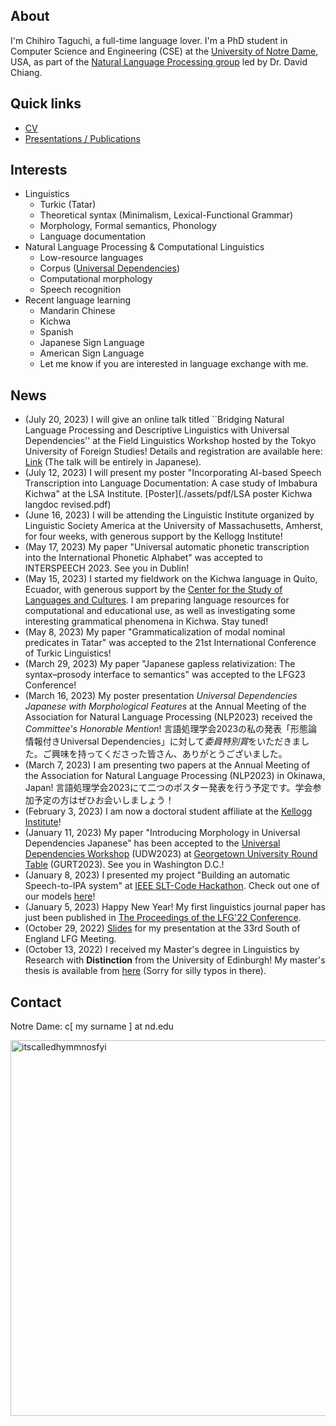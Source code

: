 ## About

I'm Chihiro Taguchi, a full-time language lover.
I'm a PhD student in Computer Science and Engineering (CSE) at the [University of Notre Dame](https://nd.edu), USA,
as part of the [Natural Language Processing group](https://nlp.nd.edu) led by Dr. David Chiang.
<br />

## Quick links
- [CV](./assets/pdf/CV.pdf)
- [Presentations / Publications](./pub.md)

## Interests
- Linguistics
    - Turkic (Tatar)
    - Theoretical syntax (Minimalism, Lexical-Functional Grammar)
    - Morphology, Formal semantics, Phonology
    - Language documentation
- Natural Language Processing & Computational Linguistics
    - Low-resource languages
    - Corpus ([Universal Dependencies](https://universaldependencies.org/))
    - Computational morphology
    - Speech recognition
- Recent language learning
    - Mandarin Chinese
    - Kichwa
    - Spanish
    - Japanese Sign Language
    - American Sign Language
    - Let me know if you are interested in language exchange with me. 

## News
- (July 20, 2023) I will give an online talk titled ``Bridging Natural Language Processing and Descriptive Linguistics with Universal Dependencies'' at the Field Linguistics Workshop hosted by the Tokyo University of Foreign Studies! Details and registration are available here: [Link](https://lingdy.aa-ken.jp/en/news/15787) (The talk will be entirely in Japanese).
- (July 12, 2023) I will present my poster "Incorporating AI-based Speech Transcription into Language Documentation: A case study of Imbabura Kichwa" at the LSA Institute. [Poster](./assets/pdf/LSA poster Kichwa langdoc revised.pdf)
- (June 16, 2023) I will be attending the Linguistic Institute organized by Linguistic Society America at the University of Massachusetts, Amherst, for four weeks, with generous support by the Kellogg Institute!
- (May 17, 2023) My paper "Universal automatic phonetic transcription into the International Phonetic Alphabet" was accepted to INTERSPEECH 2023. See you in Dublin!
- (May 15, 2023) I started my fieldwork on the Kichwa language in Quito, Ecuador, with generous support by the [Center for the Study of Languages and Cultures](https://cslc.nd.edu/). I am preparing language resources for computational and educational use, as well as investigating some interesting grammatical phenomena in Kichwa. Stay tuned!
- (May 8, 2023) My paper "Grammaticalization of modal nominal predicates in Tatar" was accepted to the 21st International Conference of Turkic Linguistics!
- (March 29, 2023) My paper "Japanese gapless relativization: The syntax–prosody interface to semantics" was accepted to the LFG23 Conference! 
- (March 16, 2023) My poster presentation *Universal Dependencies Japanese with Morphological Features* at the Annual Meeting of the Association for Natural Language Processing (NLP2023) received the *Committee's Honorable Mention*!
言語処理学会2023の私の発表「形態論情報付きUniversal Dependencies」に対して*委員特別賞*をいただきました。ご興味を持ってくださった皆さん、ありがとうございました。
- (March 7, 2023) I am presenting two papers at the Annual Meeting of the Association for Natural Language Processing (NLP2023) in Okinawa, Japan!
言語処理学会2023にて二つのポスター発表を行う予定です。学会参加予定の方はぜひお会いしましょう！
- (February 3, 2023) I am now a doctoral student affiliate at the [Kellogg Institute](https://kellogg.nd.edu)!
- (January 11, 2023) My paper "Introducing Morphology in Universal Dependencies Japanese" has been accepted to the [Universal Dependencies Workshop](https://gurt.georgetown.edu/gurt-2023/udw-call-for-papers/) (UDW2023) at [Georgetown University Round Table](https://gurt.georgetown.edu/gurt-2023/) (GURT2023). See you in Washington D.C.!
- (January 8, 2023) I presented my project "Building an automatic Speech-to-IPA system" at [IEEE SLT-Code Hackathon](https://slt2022.org/hackathon.php). Check out one of our models [here](https://huggingface.co/ctaguchi/slt-wav2vec2-japlmthu-ipa)!
- (January 5, 2023) Happy New Year! My first linguistics journal paper has just been published in [The Proceedings of the LFG'22 Conference](https://ojs.ub.uni-konstanz.de/lfg/index.php/main/index).
- (October 29, 2022) [Slides](./assets/pdf/LFG_SE.pdf) for my presentation at the 33rd South of England LFG Meeting.
- (October 13, 2022) I received my Master's degree in Linguistics by Research with <b>Distinction</b> from the University of Edinburgh!
My master's thesis is available from [here](./assets/pdf/MScR_dissertation_final.pdf) (Sorry for silly typos in there).

## Contact
Notre Dame: c[ my surname ] at nd.edu

<img width="601" alt="itscalledhymmnosfyi" src="https://user-images.githubusercontent.com/72488381/213342087-609e6bf7-07c2-4a76-b529-710e34e11c1e.png">
